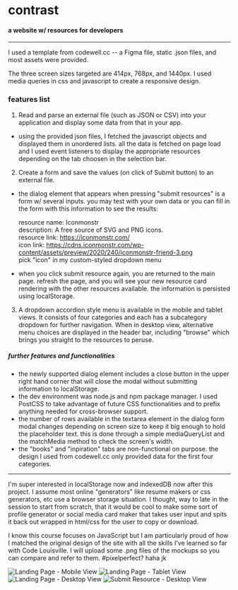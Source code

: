 # contrast

#### a website w/ resources for developers
<hr>

I used a template from codewell.cc -- a Figma file, static .json files, and most assets were provided.

The three screen sizes targeted are 414px, 768px, and 1440px. I used media queries in css and javascript to create a responsive design.

### features list

1. Read and parse an external file (such as JSON or CSV) into your application and display some data from that in your app.
- using the provided json files, I fetched the javascript objects and displayed them in unordered lists. all the data is fetched on page load and I used event listeners to display the appropriate resources depending on the tab choosen in the selection bar.

2. Create a form and save the values (on click of Submit button) to an external file.
- the dialog element that appears when pressing "submit resources" is a form w/ several inputs. you may test with your own data or you can fill in the form with this information to see the results:

  resource name: Iconmonstr <br>
  description: A free source of SVG and PNG icons. <br>
  resource link: https://iconmonstr.com/ <br>
  icon link: https://cdns.iconmonstr.com/wp-content/assets/preview/2020/240/iconmonstr-friend-3.png <br>
  pick "icon" in my custom-styled dropdown menu <br>
  
- when you click submit resource again, you are returned to the main page. refresh the page, and you will see your new resource card rendering with the other resources available. the information is persisted using localStorage.

3. A dropdown accordion style menu is available in the mobile and tablet views. It consists of four categories and each has a subcategory dropdown for further navigation. When in desktop view, alternative menu choices are displayed in the header bar, including "browse" which brings you straight to the resources to peruse.

##### further features and functionalities

- the newly supported dialog element includes a close button in the upper right hand corner that will close the modal without submitting information to localStorage.
- the dev environment was node.js and npm package manager. I used PostCSS to take advantage of future CSS functionalities and to prefix anything needed for cross-browser support.
- the number of rows available in the textarea element in the dialog form modal changes depending on screen size to keep it big enough to hold the placeholder text. this is done through a simple mediaQueryList and the matchMedia method to check the screen's width.
- the "books" and "inpiration" tabs are non-functional on purpose. the design I used from codewell.cc only provided data for the first four categories.

<hr>
I'm super interested in localStorage now and indexedDB now after this project. I assume most online "generators" like resume makers or css generators, etc use a browser storage situation. I thought, way to late in the session to start from scratch, that it would be cool to make some sort of profile generator or social media card maker that takes user input and spits it back out wrapped in html/css for the user to copy or download. 

I know this course focuses on JavaScript but I am particularly proud of how I matched the original design of the site with all the skills I've learned so far with Code Louisville. I will upload some .png files of the mockups so you can compare and refer to them. #pixelperfect? haha jk

![Landing Page - Mobile View](https://user-images.githubusercontent.com/69234359/161306376-61de828a-438c-4856-b999-9e9c25380bb4.png)
![Landing Page - Tablet View](https://user-images.githubusercontent.com/69234359/161306377-e4305dae-12cd-4a3f-80b3-f00a52534a32.png)
![Landing Page - Desktop View](https://user-images.githubusercontent.com/69234359/161306379-f18bc847-5479-4854-a534-e364b5498e7d.png)
![Submit Resource - Desktop View](https://user-images.githubusercontent.com/69234359/161306380-bab3991a-9904-4f18-8935-b788dd230614.png)
